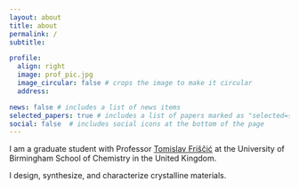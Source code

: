 ```yaml
---
layout: about
title: about
permalink: /
subtitle: 

profile:
  align: right
  image: prof_pic.jpg
  image_circular: false # crops the image to make it circular
  address: 

news: false # includes a list of news items
selected_papers: true # includes a list of papers marked as "selected={true}"
social: false  # includes social icons at the bottom of the page
---
```


I am a graduate student with Professor [Tomislav Friščić](https://friscic.research.mcgill.ca/Friscic.html) at the University of Birmingham School of Chemistry in the United Kingdom. 

I design, synthesize, and characterize crystalline materials.